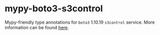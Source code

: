 # mypy-boto3-s3control

Mypy-friendly type annotations for `boto3` 1.10.19 `s3control` service.
More information can be found [here](https://github.com/vemel/mypy_boto3).